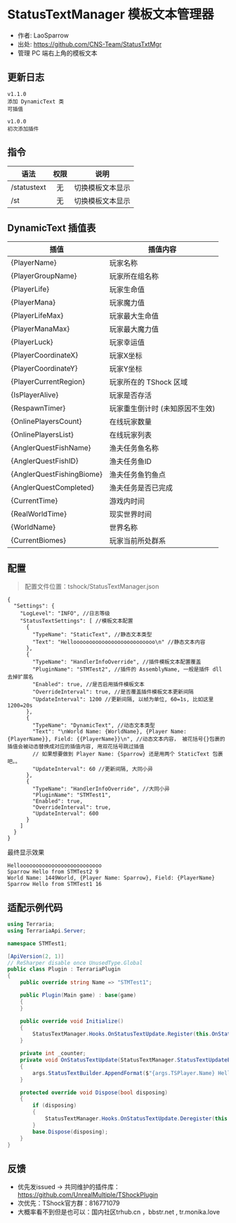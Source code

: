 # StatusTextManager 模板文本管理器
- 作者: LaoSparrow
- 出处: https://github.com/CNS-Team/StatusTxtMgr
- 管理 PC 端右上角的模板文本

## 更新日志

```
v1.1.0
添加 DynamicText 类
可插值

v1.0.0
初次添加插件
```

## 指令

| 语法        | 权限  |       说明       |
| ----------- | :---: | :--------------: |
| /statustext |  无   | 切换模板文本显示 |
| /st         |  无   | 切换模板文本显示 |

## DynamicText 插值表

| 插值                      | 插值内容                        |
| ------------------------- | ------------------------------- |
| {PlayerName}              | 玩家名称                        |
| {PlayerGroupName}         | 玩家所在组名称                  |
| {PlayerLife}              | 玩家生命值                      |
| {PlayerMana}              | 玩家魔力值                      |
| {PlayerLifeMax}           | 玩家最大生命值                  |
| {PlayerManaMax}           | 玩家最大魔力值                  |
| {PlayerLuck}              | 玩家幸运值                      |
| {PlayerCoordinateX}       | 玩家X坐标                       |
| {PlayerCoordinateY}       | 玩家Y坐标                       |
| {PlayerCurrentRegion}     | 玩家所在的 TShock 区域          |
| {IsPlayerAlive}           | 玩家是否存活                    |
| {RespawnTimer}            | 玩家重生倒计时 (未知原因不生效) |
| {OnlinePlayersCount}      | 在线玩家数量                    |
| {OnlinePlayersList}       | 在线玩家列表                    |
| {AnglerQuestFishName}     | 渔夫任务鱼名称                  |
| {AnglerQuestFishID}       | 渔夫任务鱼ID                    |
| {AnglerQuestFishingBiome} | 渔夫任务鱼钓鱼点                |
| {AnglerQuestCompleted}    | 渔夫任务是否已完成              |
| {CurrentTime}             | 游戏内时间                      |
| {RealWorldTime}           | 现实世界时间                    |
| {WorldName}               | 世界名称                        |
| {CurrentBiomes}           | 玩家当前所处群系                |

## 配置
> 配置文件位置：tshock/StatusTextManager.json
```json5
{
  "Settings": {
    "LogLevel": "INFO", //日志等级
    "StatusTextSettings": [ //模板文本配置
      {
        "TypeName": "StaticText", //静态文本类型
        "Text": "Helloooooooooooooooooooooooooo\n" //静态文本内容
      },
      {
        "TypeName": "HandlerInfoOverride", //插件模板文本配置覆盖
        "PluginName": "STMTest2", //插件的 AssemblyName, 一般是插件 dll 去掉扩展名
        "Enabled": true, //是否启用插件模板文本
        "OverrideInterval": true, //是否覆盖插件模板文本更新间隔
        "UpdateInterval": 1200 //更新间隔, 以帧为单位, 60=1s, 比如这里 1200=20s 
      },
      {
        "TypeName": "DynamicText", //动态文本类型
        "Text": "\nWorld Name: {WorldName}, {Player Name: {PlayerName}}, Field: {{PlayerName}}\n", //动态文本内容， 被花括号{}包裹的插值会被动态替换成对应的插值内容, 用双花括号跳过插值
        // 如果想要做到 Player Name: {Sparrow} 还是用两个 StaticText 包裹吧。。
        "UpdateInterval": 60 //更新间隔, 大同小异
      },
      {
        "TypeName": "HandlerInfoOverride", //大同小异
        "PluginName": "STMTest1",
        "Enabled": true,
        "OverrideInterval": true,
        "UpdateInterval": 600
      }
    ]
  }
}
```
最终显示效果
```
Helloooooooooooooooooooooooooo
Sparrow Hello from STMTest2 9
World Name: 1449World, {Player Name: Sparrow}, Field: {PlayerName}
Sparrow Hello from STMTest1 16
```

## 适配示例代码

```csharp
using Terraria;
using TerrariaApi.Server;

namespace STMTest1;

[ApiVersion(2, 1)]
// ReSharper disable once UnusedType.Global
public class Plugin : TerrariaPlugin
{
    public override string Name => "STMTest1";

    public Plugin(Main game) : base(game)
    {
    }

    public override void Initialize()
    {
        StatusTextManager.Hooks.OnStatusTextUpdate.Register(this.OnStatusTextUpdate, 60);
    }

    private int _counter;
    private void OnStatusTextUpdate(StatusTextManager.StatusTextUpdateEventArgs args)
    {
        args.StatusTextBuilder.AppendFormat($"{args.TSPlayer.Name} Hello from STMTest1 {this._counter++}");
    }

    protected override void Dispose(bool disposing)
    {
        if (disposing)
        {
            StatusTextManager.Hooks.OnStatusTextUpdate.Deregister(this.OnStatusTextUpdate);
        }
        base.Dispose(disposing);
    }
}
```

## 反馈
- 优先发issued -> 共同维护的插件库：https://github.com/UnrealMultiple/TShockPlugin
- 次优先：TShock官方群：816771079
- 大概率看不到但是也可以：国内社区trhub.cn ，bbstr.net , tr.monika.love
